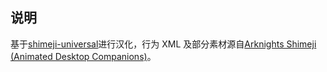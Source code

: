 ## 说明

基于[shimeji-universal](https://github.com/TigerHix/shimeji-universal)进行汉化，行为 XML 及部分素材源自[Arknights Shimeji (Animated Desktop Companions)](https://www.reddit.com/r/arknights/comments/fu9ix3/arknights_shimeji_animated_desktop_companions/)。

